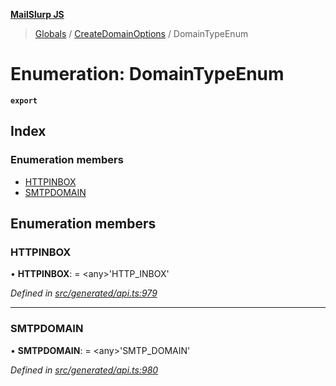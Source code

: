 **[MailSlurp JS](../README.md)**

> [Globals](../README.md) / [CreateDomainOptions](../modules/createdomainoptions.md) / DomainTypeEnum

# Enumeration: DomainTypeEnum

**`export`** 

## Index

### Enumeration members

* [HTTPINBOX](createdomainoptions.domaintypeenum.md#httpinbox)
* [SMTPDOMAIN](createdomainoptions.domaintypeenum.md#smtpdomain)

## Enumeration members

### HTTPINBOX

•  **HTTPINBOX**:  = \<any>'HTTP\_INBOX'

*Defined in [src/generated/api.ts:979](https://github.com/mailslurp/mailslurp-client/blob/cce5bf2/src/generated/api.ts#L979)*

___

### SMTPDOMAIN

•  **SMTPDOMAIN**:  = \<any>'SMTP\_DOMAIN'

*Defined in [src/generated/api.ts:980](https://github.com/mailslurp/mailslurp-client/blob/cce5bf2/src/generated/api.ts#L980)*

